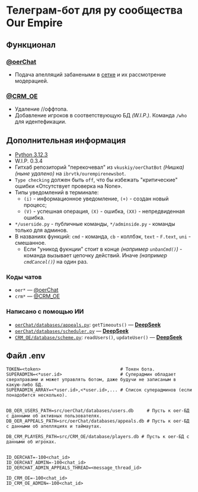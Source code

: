 # Телеграм-бот для ру сообщества Our Empire

## Функционал

### [@oerChat](https://t.me/oerChat)

* Подача апелляций забанеными в [сетке](https://blog.ourempire.ru/chats) и их рассмотрение модерацией.

### [@CRM_OE](https://t.me/CRM_OE)

* Удаление //оффтопа.
* Добавление игроков в соответствующую БД _(W.I.P.)_. Команда `/who` для идентефикации.

## Дополнительная информация

* [Python 3.12.3](https://www.python.org/downloads/release/python-3123)
* W.I.P. 0.3.4
* Гитхаб репозиторий "перекочевал" из `vkuskiy/oerChatBot` _(Нишка)_ _(ныне удалено)_ на `ibrvtk/ourempirenewsbot`.
* `Type checking` должен быть `off`, что бы избежать "критические" ошибки «Отсутствует проверка на None».
* Типы уведомлений в терминале:
  * `(i)` - информационное уведомление, `(+)` - создан новый процесс;
  * `(V)` - успешная операция, `(X)` - ошибка, `(XX)` - непредвиденная ошибка.
* `*/userside.py` - публичные команды, `*/adminside.py` - команды только для админов.
* В названиях функций: `cmd` - команда, `cb` - коллбэк, `text` - `F.text`, `uni` - смешанное.
  * Eсли "уникод фукнции" стоит в конце _(например `unbanCmd()`)_ - команда вызывает цепочку действий. Иначе _(например `cmdCancel()`)_ на один раз.

### Коды чатов

* `oer*` — [@oerChat](https://t.me/oerChat)
* `crm*` — [@CRM_OE](https://t.me/CRM_OE)

### Написано с помощью ИИ

* [`oerChat/databases/appeals.py`](src/oerChat/databases/appeals.py): `getTimeouts()` — [**DeepSeek**](https://www.deepseek.com)
* [`oerChat/databases/scheduler.py`](src/oerChat/databases/scheduler.py) — [**DeepSeek**](https://www.deepseek.com)
* [`CRM_OE/database/scheme.py`](src/CRM_OE/database/scheme.py): `readUsers()`, `updateUser()` — [**DeepSeek**](https://www.deepseek.com)

## Файл .env

```
TOKEN=<token>                              # Токен бота.
SUPERADMIN=<*user.id>                      # Суперадмин обладает сверхправами и может управлять ботом, даже будучи не записаным в какую-либо БД.
SUPERADMIN_ARRAY=<*user.id>,<*user.id>,... # Список суперадминов (если понадобится несколько).


DB_OER_USERS_PATH=src/oerChat/databases/users.db     # Пусть к oer-БД с данными об активных пользователях.
DB_OER_APPEALS_PATH=src/oerChat/databases/appeals.db # Пусть к oer-БД с данными об апелляциях и таймаутах.

DB_CRM_PLAYERS_PATH=src/CRM_OE/database/players.db # Пусть к oer-БД с данными об игроках.


ID_OERCHAT=-100<chat_id>
ID_OERCHAT_ADMIN=-100<chat_id>
ID_OERCHAT_ADMIN_APPEALS_THREAD=<message_thread_id>

ID_CRM_OE=-100<chat_id>
ID_CRM_OE_ADMIN=-100<chat_id>
```